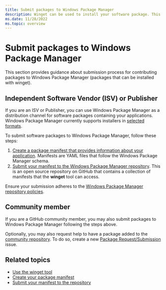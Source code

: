 ```yaml
---
title: Submit packages to Windows Package Manager
description: Winget can be used to install your software package. This guide outlines the submission process to publish packages to the Windows Package Manager repository as a distribution channel.
ms.date: 11/28/2022
ms.topic: overview
---
```


# Submit packages to Windows Package Manager

This section provides guidance about submission process for contributing packages to Windows Package Manager (packages that can be installed with winget).

## Independent Software Vendor (ISV) or Publisher

If you are an ISV or Publisher, you can use Windows Package Manager as a distribution channel for software packages containing your applications. Windows Package Manager currently supports installers in [selected formats](../winget/#supported-installer-formats). 

To submit software packages to Windows Package Manager, follow these steps:

1. [Create a package manifest that provides information about your application](manifest.md). Manifests are YAML files that follow the Windows Package Manager schema.
2. [Submit your manifest to the Windows Package Manager repository](repository.md). This is an open source repository on GitHub that contains a collection of manifests that the **winget** tool can access.

Ensure your submission adheres to the [Windows Package Manager repository policies](./windows-package-manager-policies.md).

## Community member

If you are a GitHub community member, you may also submit packages to Windows Package Manager following the steps above.

Optionally, you may also request help to have a package added to the [community repository](https://github.com/microsoft/winget-pkgs). To do so, create a new [Package Request/Submission](https://github.com/microsoft/winget-pkgs/issues/new/choose) issue.

## Related topics

* [Use the winget tool](../winget/index.md)
* [Create your package manifest](manifest.md)
* [Submit your manifest to the repository](repository.md)
